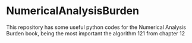 # NumericalAnalysisBurden
This repository has some useful python codes for the Numerical Analysis Burden book, being the most important the algorithm 121 from chapter 12
